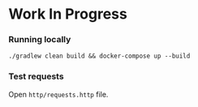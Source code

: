 # Work In Progress

### Running locally
```shell
./gradlew clean build && docker-compose up --build
```

### Test requests
Open `http/requests.http` file.

